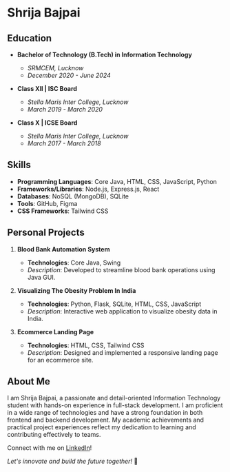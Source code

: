 # Shrija Bajpai

## Education
- **Bachelor of Technology (B.Tech) in Information Technology**
  - *SRMCEM, Lucknow*
  - *December 2020 - June 2024*

- **Class XII | ISC Board**
  - *Stella Maris Inter College, Lucknow*
  - *March 2019 - March 2020*

- **Class X | ICSE Board**
  - *Stella Maris Inter College, Lucknow*
  - *March 2017 - March 2018*

## Skills
- **Programming Languages**: Core Java, HTML, CSS, JavaScript, Python
- **Frameworks/Libraries**: Node.js, Express.js, React
- **Databases**: NoSQL (MongoDB), SQLite
- **Tools**: GitHub, Figma
- **CSS Frameworks**: Tailwind CSS

## Personal Projects
1. **Blood Bank Automation System**
   - **Technologies**: Core Java, Swing
   - *Description*: Developed to streamline blood bank operations using Java GUI.

2. **Visualizing The Obesity Problem In India**
   - **Technologies**: Python, Flask, SQLite, HTML, CSS, JavaScript
   - *Description*: Interactive web application to visualize obesity data in India.

3. **Ecommerce Landing Page**
   - **Technologies**: HTML, CSS, Tailwind CSS
   - *Description*: Designed and implemented a responsive landing page for an ecommerce site.

## About Me
I am Shrija Bajpai, a passionate and detail-oriented Information Technology student with hands-on experience in full-stack development. I am proficient in a wide range of technologies and have a strong foundation in both frontend and backend development. My academic achievements and practical project experiences reflect my dedication to learning and contributing effectively to teams.

Connect with me on [LinkedIn](your-linkedin-profile-url)!

*Let's innovate and build the future together!* 🚀
